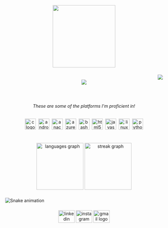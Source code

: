 <div align="center">
  <img height="200" src=""  />
</div>

###

<img align="right" src="https://visitor-badge.laobi.icu/badge?page_id=GaretP.GaretP&"  />

<h1 align="center">
  <a href="https://git.io/typing-svg">
    <img src="https://readme-typing-svg.herokuapp.com/?font-Righteous&size=35&center=true&vCenter=true&width=500&height=70&duration2000&lines=Hello+There!+👋;+I'm+Garet+an;+Aspiring+Network+Engineer;+and+Security+Specialist!;"/>
  </a>
</h1>

###

<br clear="both">

<h6 align="center">These are some of the platforms I'm proficient in!</h6>

###

<div align="center">
  <img src="https://img.shields.io/badge/C-A8B9CC?logo=c&logoColor=black&style=for-the-badge" height="35" alt="c logo"  />
  <img width="0" />
  <img src="https://img.shields.io/badge/Android-3DDC84?logo=android&logoColor=black&style=for-the-badge" height="35" alt="android logo"  />
  <img width="0" />
  <img src="https://img.shields.io/badge/Anaconda-44A833?logo=anaconda&logoColor=white&style=for-the-badge" height="35" alt="anaconda logo"  />
  <img width="0" />
  <img src="https://img.shields.io/badge/Microsoft Azure-0078D4?logo=microsoftazure&logoColor=white&style=for-the-badge" height="35" alt="azure logo"  />
  <img width="0" />
  <img src="https://img.shields.io/badge/GNU Bash-4EAA25?logo=gnubash&logoColor=white&style=for-the-badge" height="35" alt="bash logo"  />
  <img width="0" />
  <img src="https://img.shields.io/badge/HTML5-E34F26?logo=html5&logoColor=white&style=for-the-badge" height="35" alt="html5 logo"  />
  <img width="0" />
  <img src="https://img.shields.io/badge/JavaScript-F7DF1E?logo=javascript&logoColor=black&style=for-the-badge" height="35" alt="javascript logo"  />
  <img width="0" />
  <img src="https://img.shields.io/badge/Linux-FCC624?logo=linux&logoColor=black&style=for-the-badge" height="35" alt="linux logo"  />
  <img width="0" />
  <img src="https://img.shields.io/badge/Python-3776AB?logo=python&logoColor=white&style=for-the-badge" height="35" alt="python logo"  />
</div>

###

<br clear="both">

<div align="center">
  <img src="https://github-readme-stats.vercel.app/api/top-langs?username=GaretP&locale=en&hide_title=false&layout=compact&card_width=320&langs_count=6&theme=tokyonight&hide_border=true&order=2" height="150" alt="languages graph"  />
  <img src="https://streak-stats.demolab.com?user=GaretP&locale=en&mode=weekly&theme=tokyonight&hide_border=true&border_radius=5&date_format=n/j%5B/Y%5D&order=3" height="150" alt="streak graph"  />
</div>

###

<img src="https://raw.githubusercontent.com/GaretP/GaretP/output/snake.svg" alt="Snake animation" />

###

<div align="center">
  <img src="https://raw.githubusercontent.com/maurodesouza/profile-readme-generator/master/src/assets/icons/social/linkedin/default.svg" width="52" height="40" alt="linkedin logo"  />
  <img src="https://raw.githubusercontent.com/maurodesouza/profile-readme-generator/master/src/assets/icons/social/instagram/default.svg" width="52" height="40" alt="instagram logo"  />
  <img src="https://raw.githubusercontent.com/maurodesouza/profile-readme-generator/master/src/assets/icons/social/gmail/default.svg" width="52" height="40" alt="gmail logo"  />
</div>

###
